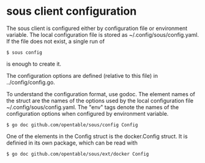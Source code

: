 # sous client configuration

The sous client is configured either by configuration file or environment variable.
The local configuration file is stored as ~/.config/sous/config.yaml. If the file 
does not exist, a single run of

    $ sous config

is enough to create it.

The configuration options are defined (relative to this file) in ../config/config.go.

To understand the configuration format, use godoc. The element names of the 
struct are the names of the options used by the local configuration file 
~/.config/sous/config.yaml. The "env" tags denote the names of the configuration 
options when configured by environment variable.

    $ go doc github.com/opentable/sous/config Config

One of the elements in the Config struct is the docker.Config struct. 
It is definied in its own package, which can be read with

    $ go doc github.com/opentable/sous/ext/docker Config
